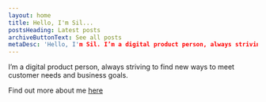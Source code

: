 ```yaml
---
layout: home
title: Hello, I'm Sil...
postsHeading: Latest posts
archiveButtonText: See all posts
metaDesc: 'Hello, I'm Sil. I’m a digital product person, always striving to find new ways to meet customer needs and business goals..'
---
```


I’m a digital product person, always striving to find new ways to meet customer needs and business goals.

Find out more about me [here](./contact)
